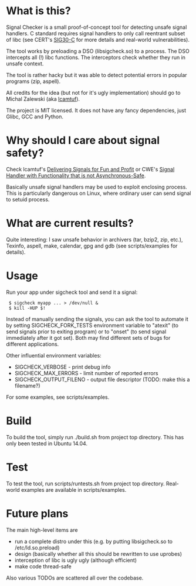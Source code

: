 # What is this?

Signal Checker is a small proof-of-concept tool for detecting
unsafe signal handlers. C standard requires signal handlers
to only call reentrant subset of libc (see CERT's [SIG30-C](https://wiki.sei.cmu.edu/confluence/display/c/SIG30-C.+Call+only+asynchronous-safe+functions+within+signal+handlers) for more details and real-world vulnerabilities).

The tool works by preloading a DSO (libsigcheck.so) to a process.
The DSO intercepts all (!) libc functions. The interceptors check
whether they run in unsafe context.

The tool is rather hacky but it was able to detect potential errors
in popular programs (zip, aspell).

All credits for the idea (but not for it's ugly implementation)
should go to Michal Zalewski (aka [lcamtuf](http://lcamtuf.coredump.cx)).

The project is MIT licensed. It does not have any fancy dependencies,
just Glibc, GCC and Python.

# Why should I care about signal safety?

Check lcamtuf's [Delivering Signals for Fun and Profit](http://lcamtuf.coredump.cx/signals.txt) or CWE's
[Signal Handler with Functionality that is not Asynchronous-Safe](https://cwe.mitre.org/data/definitions/828.html).

Basically unsafe signal handlers may be used to exploit enclosing process.
This is particularly dangerous on Linux, where ordinary user can send signal
to setuid process.

# What are current results?

Quite interesting: I saw unsafe behavior in archivers (tar, bzip2, zip, etc.),
Texinfo, aspell, make, calendar, gpg and gdb (see scripts/examples for details).

# Usage

Run your app under sigcheck tool and send it a signal:

```
 $ sigcheck myapp ... > /dev/null &
 $ kill -HUP $!
```

Instead of manually sending the signals, you can ask the tool to automate it
by setting SIGCHECK\_FORK\_TESTS environment variable to "atexit"
(to send signals prior to exiting program) or to "onset"
(to send signal immediately after it got set). Both may find different sets of
bugs for different applications.

Other influential environment variables:
* SIGCHECK\_VERBOSE        - print debug info
* SIGCHECK\_MAX\_ERRORS     - limit number of reported errors
* SIGCHECK\_OUTPUT\_FILENO - output file descriptor (TODO: make this a filename?)

For some examples, see scripts/examples.

# Build

To build the tool, simply run ./build.sh from project top directory.
This has only been tested in Ubuntu 14.04.

# Test

To test the tool, run scripts/runtests.sh from project top directory.
Real-world examples are available in scripts/examples.

# Future plans

The main high-level items are
* run a complete distro under this (e.g. by putting libsigcheck.so to /etc/ld.so.preload)
* design (basically whether all this should be rewritten to use uprobes)
* interception of libc is ugly ugly (although efficient)
* make code thread-safe

Also various TODOs are scattered all over the codebase.

